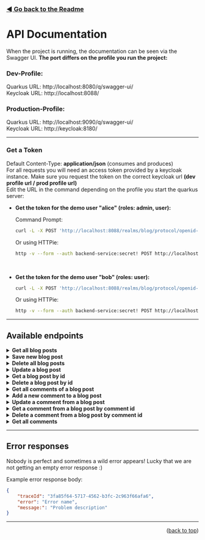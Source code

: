<a name="apidoc-top"></a>

### [◄ Go back to the Readme](../README.md)

# API Documentation

When the project is running, the documentation can be seen via the  Swagger UI. **The port differs on the profile you run the project:**

### Dev-Profile:

Quarkus URL: http://localhost:8080/q/swagger-ui/<br>
Keycloak URL: http://localhost:8088/<br>

### Production-Profile:
Quarkus URL: http://localhost:9090/q/swagger-ui/<br>
Keycloak URL: http://keycloak:8180/<br>

---

### Get a Token

Default Content-Type: <b>application/json</b> (consumes and produces)<br>
For all requests you will need an access token provided by a keycloak instance. Make sure you request the token on the correct keycloak url **(dev profile url / prod profile url)**<br>
Edit the URL in the command depending on the profile you start the quarkus server:

* **Get the token for the demo user "alice" (roles: admin, user):**

    Command Prompt:
    ```sh
    curl -L -X POST 'http://localhost:8088/realms/blog/protocol/openid-connect/token' --data-urlencode 'client_id=backend-service' --data-urlencode 'client_secret=secret!' --data-urlencode 'grant_type=password' --data-urlencode 'username=alice' --data-urlencode 'password=alice'
    ```

    Or using HTTPie:
    ```sh
    http -v --form --auth backend-service:secret! POST http://localhost:8088/realms/blog/protocol/openid-connect/token username=alice password=alice grant_type=password
    ```

<br>

* **Get the token for the demo user "bob" (roles: user):**

    ```sh
    curl -L -X POST 'http://localhost:8088/realms/blog/protocol/openid-connect/token' --data-urlencode 'client_id=backend-service' --data-urlencode 'client_secret=secret!' --data-urlencode 'grant_type=password' --data-urlencode 'username=bob' --data-urlencode 'password=bobs_password'
    ```

    Or using HTTPie:
    ```sh
    http -v --form --auth backend-service:secret! POST http://localhost:8088/realms/blog/protocol/openid-connect/token username=bob password=bobs_password grant_type=password
    ```

---

## Available endpoints

<details>
<summary><b>Get all blog posts</b></summary>

* **Type:** GET
* **Path:** host:port/blogs
* **Constraints:** Authenticated
* **Response types:** `200 OK` `404 NOT FOUND` `500 ERROR`
* **Example response body:**
    ```json
    [
        {
            "id": 1,
            "title": "Blog post title",
            "content": "Awesome content",
            "author": "Spongebob Squarepants",
            "createdAt": "2022-03-10T16:15:50Z",
            "lastEditedAt": "2022-03-10T16:15:50Z",
            "comments": [
            {
                "id": 1,
                "blogId": 1,
                "commentNumber": 1,
                "content": "You live in an ananas...",
                "author": "Patrick Star",
                "createdAt": "2022-03-10T16:15:50Z",
                "lastEditedAt": "2022-03-10T16:15:50Z"
            }
            ]
        }
    ]
    ```

* **Request with HTTPie CLI:**
    ```sh
    http -v GET :8080/blogs
    ```

    **Using a filter:**
    ```sh
    http -v GET :8080/blogs searchString=="your search string"
    ```
</details>

<!------------------------------------------------------------------------------------------------------------------>

<details>
<summary><b>Save new blog post</b></summary>

* **Type:** POST
* **Path:** host:port/blogs/add
* **Constraints:** Authenticated
* **Response types:** `201 CREATED` `401 NOT AUTHORIZED` `403 NOT ALLOWED` `409 CONFLICT` `500 ERROR`
* **Example request body:**
    Note that only the title and content has to be submitted. The rest is generated automatically.
    ```json
    {
        "title": "Super blog title",
        "content": "Even better content"
    }
    ```

* **Example response body:**
    ```json
    {
        "id": 1,
        "title": "Blog post title",
        "content": "Awesome content",
        "author": "Spongebob Squarepants",
        "createdAt": "2022-03-10T16:15:50Z",
        "lastEditedAt": null,
        "comments": null
    }
    ```

* **Request with HTTPie CLI:**
    ```sh
    http -v POST :8080/blogs/add title="Your Blogtitle" content="Your Blogcontent" 'Authorization: Bearer {token}'
    ```
</details>

<!------------------------------------------------------------------------------------------------------------------>

<details>
<summary><b>Delete all blog posts</b></summary>

* **Type:** DELETE
* **Path:** host:port/blogs/remove/all
* **Constraints:** Authenticated, admin role
* **Response types:** `204 NO CONTENT` `401 NOT AUTHORIZED` `403 NOT ALLOWED` `500 ERROR`

* **Request with HTTPie CLI:**
    ```sh
    http -v DELETE :8080/blogs/remove/all 'Authorization: Bearer {token}'
    ```
</details>

<!------------------------------------------------------------------------------------------------------------------>

<details>
<summary><b>Update a blog post</b></summary>

* **Type:** PATCH
* **Path:** host:port/blogs/update
* **Constraints:** Authenticated
* **Response types:** `200 OK` `401 NOT AUTHORIZED` `403 NOT ALLOWED` `404 NOT FOUND` `500 ERROR`
* **Example request body:**
    ```json
    {
        "id": 1,
        "title": "My first blog post",
        "content": "This is my first updated blog post.",
        "createdAt": "2024-08-25T15:18:29.610083Z",
        "lastEditedAt": null,
        "comments": null
    }
    ```

* **Example response body:**
    ```json
    {
        "id": 1,
        "title": "Updated blog title",
        "content": "Updated blog content",
        "createdAt": "2024-08-25T15:18:29.610083Z",
        "lastEditedAt": "2024-08-25T15:18:29.610083Z",
        "comments": null
    }
    ```

* **Request with HTTPie CLI:**
    ```sh
    http -v PATCH :8080/blogs/update id=1 title="Updated blog title" content="Updated blog content" 'Authorization: Bearer {token}'
    ```
</details>

<!------------------------------------------------------------------------------------------------------------------>

<details>
<summary><b>Get a blog post by id</b></summary>

* **Type:** GET
* **Path:** host:port/blogs/{blogId}
* **Constraints:** Authenticated
* **Response types:** `200 OK` `404 NOT FOUND` `500 ERROR`
* **Example response body:**
    ```json
    {
        "id": 1,
        "title": "Blog title",
        "content": "Blog content",
        "createdAt": "2024-08-25T15:18:29.610083Z",
        "lastEditedAt": "2024-08-25T15:18:29.610083Z",
        "comments": null
    }
    ```

* **Request with HTTPie CLI:**
    ```sh
    http -v GET :8080/blogs/1
    ```
</details>

<!------------------------------------------------------------------------------------------------------------------>

<details>
<summary><b>Delete a blog post by id</b></summary>

* **Type:** DELETE
* **Path:** host:port/blogs/remove/{blogId}
* **Constraints:** Authenticated
* **Response types:** `204 NO CONTENT` `401 NOT AUTHORIZED` `403 NOT ALLOWED` `404 NOT FOUND` `500 ERROR`
* **Request with HTTPie CLI:**
    ```sh
    http -v DELETE :8080/blogs/remove/1 'Authorization: Bearer {token}'
    ```
</details>

<!------------------------------------------------------------------------------------------------------------------>

<details>
<summary><b>Get all comments of a blog post</b></summary>

* **Type:** GET
* **Path:** host:port/blogs/{blogId}/comments
* **Constraints:** Authenticated
* **Response types:** `200 OK` `404 NOT FOUND` `500 ERROR`
* **Example response body:**
    ```json
    [
        {
            "id": 1,
            "blogId": 1,
            "commentNumber": 1,
            "content": "This is a nonsense comment",
            "author": "Sheldon Plankton",
            "createdAt": "2022-03-10T16:15:50Z",
            "lastEditedAt": "2022-03-10T16:15:50Z"
        }
    ]
    ```

* **Request with HTTPie CLI:**
    ```sh
    http -v GET :8080/blogs/1/comments
    ```
</details>

<!------------------------------------------------------------------------------------------------------------------>

<details>
<summary><b>Add a new comment to a blog post</b></summary>

* **Type:** POST
* **Path:** host:port/blogs/{blogId}/comments/add
* **Constraints:** Authenticated
* **Response types:** `201 CREATED` `401 NOT AUTHORIZED` `403 NOT ALLOWED` `409 CONFLICT` `500 ERROR`
* **Example request body:**
    Note that only the content has to be submitted. The rest is generated automatically.
    ```json
    {
        "content": "This is an example comment."
    }
    ```

* **Example response body:**
    ```json
    {
        "id": 1,
        "blogId": 1,
        "commentNumber": 1,
        "content": "This is an example comment.",
        "createdAt": "2024-08-25T15:18:29.610083Z",
        "lastEditedAt": null
    }
    ```

* **Request with HTTPie CLI:**
    ```sh
    http -v POST :8080/blogs/1/comments/add content="Your Blogcontent" 'Authorization: Bearer {token}'
    ```
</details>

<!------------------------------------------------------------------------------------------------------------------>

<details>
<summary><b>Update a comment from a blog post</b></summary>

* **Type:** PATCH
* **Path:** host:port/blogs/{blogId}/comments/update
* **Constraints:** Authenticated
* **Response types:** `200 OK` `401 NOT AUTHORIZED` `403 NOT ALLOWED` `404 NOT FOUND` `500 ERROR`
* **Example request body:**
    ```json
    {
        "id": 1,
        "blogId": 1,
        "commentNumber": 1,
        "content": "This is an example comment.",
        "createdAt": "2024-08-25T15:18:29.610083Z",
        "lastEditedAt": null
    }
    ```

* **Example response body:**
    ```json
    {
        "id": 1,
        "blogId": 1,
        "commentNumber": 1,
        "content": "Updated comment example.",
        "createdAt": "2024-08-25T15:18:29.610083Z",
        "lastEditedAt": "2024-08-25T15:18:29.610083Z"
    }
    ```

* **Request with HTTPie CLI:**
    ```sh
    http -v PATCH :8080/blogs/1/comments/update id=1 content="Updated comment example." 'Authorization: Bearer {token}'
    ```
</details>

<!------------------------------------------------------------------------------------------------------------------>

<details>
<summary><b>Get a comment from a blog post by comment id</b></summary>

* **Type:** GET
* **Path:** host:port/blogs/{blogId}/comments/{commentId}
* **Constraints:** Authenticated
* **Response types:** `200 OK` `404 NOT FOUND` `500 ERROR`
* **Example response body:**
    ```json
    {
        "id": 1,
        "blogId": 1,
        "commentNumber": 1,
        "content": "This is an example comment.",
        "createdAt": "2024-08-25T15:18:29.610083Z",
        "lastEditedAt": null
    }
    ```

* **Request with HTTPie CLI:**
    ```sh
    http -v GET :8080/blogs/1/comments/1
    ```
</details>

<!------------------------------------------------------------------------------------------------------------------>

<details>
<summary><b>Delete a comment from a blog post by comment id</b></summary>

* **Type:** DELETE
* **Path:** host:port/blogs/{blogId}/comments/remove/{commentId}
* **Constraints:** Authenticated
* **Response types:** `204 NO CONTENT` `401 NOT AUTHORIZED` `403 NOT ALLOWED` `404 NOT FOUND` `500 ERROR`
* **Request with HTTPie CLI:**
    ```sh
    http -v DELETE :8080/blogs/1/comments/remove/1 'Authorization: Bearer {token}'
    ```
</details>

<!------------------------------------------------------------------------------------------------------------------>

<details>
<summary><b>Get all comments</b></summary>

* **Type:** GET
* **Path:** host:port/comments
* **Constraints:** Authenticated
* **Response types:** `200 OK` `404 NOT FOUND` `500 ERROR`
* **Example response body:**
    ```json
    [
        {
            "id": 1,
            "blogId": 1,
            "commentNumber": 1,
            "content": "This is an example comment.",
            "createdAt": "2024-08-25T15:18:29.610083Z",
            "lastEditedAt": null
        }
    ]
    ```

* **Request with HTTPie CLI:**
    ```sh
    http -v GET :8080/comments
    ```

    **Using a filter:**
    ```sh
    http -v GET :8080/comments searchString=="your search string"
    ```
</details>

<!------------------------------------------------------------------------------------------------------------------>

---

## Error responses

Nobody is perfect and sometimes a wild error appears!
Lucky that we are not getting an empty error response :)

Example error response body:
```json
{
    "traceId": "3fa85f64-5717-4562-b3fc-2c963f66afa6",
    "error": "Error name",
    "message:": "Problem description"
}
```

---

<p align="right">(<a href="#apidoc-top">back to top</a>)</p>